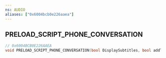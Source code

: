```yaml
---
ns: AUDIO
aliases: ["0x6004bcb0e226aaea"]
---
```

## PRELOAD_SCRIPT_PHONE_CONVERSATION

```c
// 0x6004BCB0E226AAEA
void PRELOAD_SCRIPT_PHONE_CONVERSATION(bool DisplaySubtitles, bool addToBriefScreen);
```
